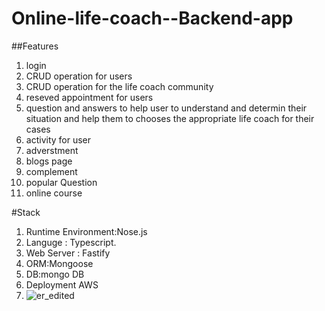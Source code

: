 # Online-life-coach--Backend-app

##Features

1. login
2. CRUD operation for users
3. CRUD operation for the life coach community
4. reseved appointment for users
5. question and answers to help user to understand  and determin their situation  and help them to chooses the appropriate life coach for their cases
6. activity for user
7. adverstment
8. blogs page
9. complement
10. popular Question 
11. online course 


#Stack

1. Runtime Environment:Nose.js
2. Languge : Typescript.
3. Web Server : Fastify
4. ORM:Mongoose
5. DB:mongo DB
6. Deployment AWS
7. ![er_edited](https://user-images.githubusercontent.com/80859185/174710433-ee5ccced-f046-4eb1-814d-976213039157.jpg)
